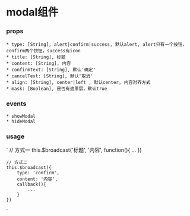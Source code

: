 # modal组件

### props
	* type: [String], alert|confirm|success, 默认alert, alert只有一个按钮，confirm两个按钮，success有icon
	* title: [String], 标题
	* content: [String], 内容
	* confirmText: [String], 默认'确定'
	* cancelText: [String], 默认'取消'
	* align: [String], center|left , 默认center, 内容对齐方式
	* mask: [Boolean], 是否有遮罩层，默认true

### events
	* showModal
	* hideModal

### usage
`
	// 方式一
	this.$broadcast('标题', '内容', function(){
		...
	})

	// 方式二
	this.$broadcast({
		type: 'confirm',
		content: '内容',
		callback(){
			...
		}
	})
`
